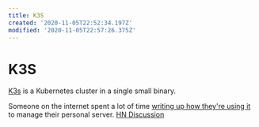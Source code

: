 ```yaml
---
title: K3S
created: '2020-11-05T22:52:34.197Z'
modified: '2020-11-05T22:57:26.375Z'
---
```


# K3S

[K3s](https://k3s.io) is a Kubernetes cluster in a single small binary.

Someone on the internet spent a lot of time [writing up how they're using it](https://github.com/erebe/personal-server/blob/master/README.md) to manage their personal server. [HN Discussion](https://news.ycombinator.com/item?id=25001789)


